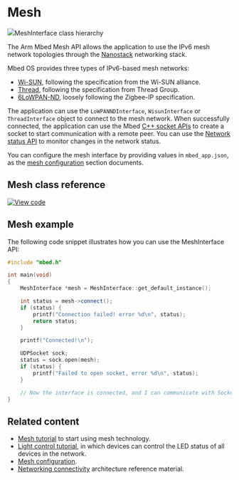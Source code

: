 <h1 id="mesh-api">Mesh</h1>

<span class="images">![](https://os.mbed.com/docs/v5.14/mbed-os-api-doxy/class_mesh_interface.png)<span>MeshInterface class hierarchy</span></span>

The Arm Mbed Mesh API allows the application to use the IPv6 mesh network topologies through the [Nanostack](../reference/6LoWPAN-ND-tech.html) networking stack.

Mbed OS provides three types of IPv6-based mesh networks:

- [Wi-SUN](../reference/wisun-tech.html), following the specification from the Wi-SUN alliance.
- [Thread](../reference/thread-tech.html), following the specification from Thread Group.
- [6LoWPAN-ND](../reference/6LoWPAN-ND-tech.html), loosely following the Zigbee-IP specification.

The application can use the `LoWPANNDInterface`, `WisunInterface` or `ThreadInterface` object to connect to the mesh network. When successfully connected, the application can use the Mbed [C++ socket APIs](network-socket.html) to create a socket to start communication with a remote peer. You can use the [Network status API](network-status.html) to monitor changes in the network status.

You can configure the mesh interface by providing values in `mbed_app.json`, as the [mesh configuration](../reference/configuration-mesh.html) section documents.

## Mesh class reference

[![View code](https://www.mbed.com/embed/?type=library)](https://os.mbed.com/docs/v5.14/mbed-os-api-doxy/class_mesh_interface.html)

## Mesh example

The following code snippet illustrates how you can use the MeshInterface API:

```c++
#include "mbed.h"

int main(void)
{
    MeshInterface *mesh = MeshInterface::get_default_instance();

    int status = mesh->connect();
    if (status) {
        printf("Connection failed! error %d\n", status);
        return status;
    }

    printf("Connected!\n");

    UDPSocket sock;
    status = sock.open(mesh);
    if (status) {
        printf("Failed to open socket, error %d\n", status);
    }

    // Now the interface is connected, and I can communicate with Sockets
}

```

## Related content

- [Mesh tutorial](../tutorials/mesh-tutorial.html) to start using mesh technology.
- [Light control tutorial](../tutorials/light-control.html), in which devices can control the LED status of all devices in the network.
- [Mesh configuration](../reference/configuration-mesh.html).
- [Networking connectivity](../reference/networking.html) architecture reference material.
